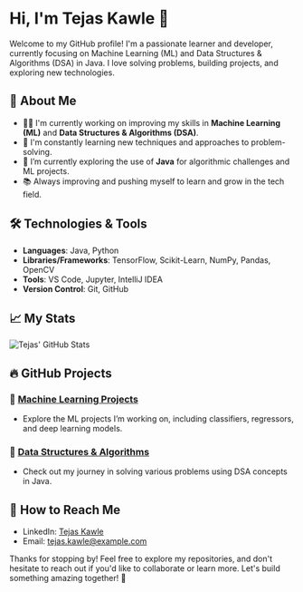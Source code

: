 # Hi, I'm Tejas Kawle 👋

Welcome to my GitHub profile! I'm a passionate learner and developer, currently focusing on Machine Learning (ML) and Data Structures & Algorithms (DSA) in Java. I love solving problems, building projects, and exploring new technologies.

## 🚀 About Me

- 👨‍💻 I'm currently working on improving my skills in **Machine Learning (ML)** and **Data Structures & Algorithms (DSA)**.
- 🧠 I'm constantly learning new techniques and approaches to problem-solving.
- 🌱 I’m currently exploring the use of **Java** for algorithmic challenges and ML projects.
- 📚 Always improving and pushing myself to learn and grow in the tech field.

## 🛠️ Technologies & Tools

- **Languages**: Java, Python
- **Libraries/Frameworks**: TensorFlow, Scikit-Learn, NumPy, Pandas, OpenCV
- **Tools**: VS Code, Jupyter, IntelliJ IDEA
- **Version Control**: Git, GitHub

## 📈 My Stats

![Tejas' GitHub Stats](https://github-readme-stats.vercel.app/api?username=TejasKawle&show_icons=true&hide_title=true&count_private=true&hide=prs)

## 🔥 GitHub Projects

### 🚀 [Machine Learning Projects](https://github.com/TejasKawle?tab=repositories&q=&type=&language=python)
- Explore the ML projects I’m working on, including classifiers, regressors, and deep learning models.

### 🧠 [Data Structures & Algorithms](https://github.com/TejasKawle?tab=repositories&q=&type=&language=java)
- Check out my journey in solving various problems using DSA concepts in Java.

## 🌱 How to Reach Me

- LinkedIn: [Tejas Kawle](https://www.linkedin.com/in/tejas-kawle)
- Email: [tejas.kawle@example.com](mailto:tejas.kawle@example.com)

Thanks for stopping by! Feel free to explore my repositories, and don't hesitate to reach out if you'd like to collaborate or learn more. Let's build something amazing together! 🚀

